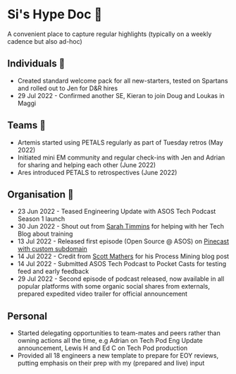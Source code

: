 # Si's Hype Doc 🙌

A convenient place to capture regular highlights (typically on a weekly cadence but also ad-hoc)

## Individuals 👤

- Created standard welcome pack for all new-starters, tested on Spartans and rolled out to Jen for D&R hires
- 29 Jul 2022 - Confirmed another SE, Kieran to join Doug and Loukas in Maggi 

## Teams 👥

- Artemis started using PETALS regularly as part of Tuesday retros (May 2022)
- Initiated mini EM community and regular check-ins with Jen and Adrian for sharing and helping each other (June 2022)
- Ares introduced PETALS to retrospectives (June 2022)

## Organisation 🏢

- 23 Jun 2022 - Teased Engineering Update with ASOS Tech Podcast Season 1 launch
- 30 Jun 2022 - Shout out from [Sarah Timmins](https://www.linkedin.com/posts/sarah-timmins-product-person_why-everyone-should-be-a-trainer-activity-6947913051765399554-nb1M?utm_source=linkedin_share&utm_medium=member_desktop_web) for helping with her Tech Blog about training
- 13 Jul 2022 - Released first episode (Open Source @ ASOS) on [Pinecast with custom subdomain](http://techpodcast.asos.com)
- 14 Jul 2022 - Credit from [Scott Mathers](https://www.linkedin.com/feed/update/urn:li:share:6953284889714565121?utm_source=linkedin_share&utm_medium=member_desktop_share&utm_content=post) for his Process Mining blog post
- 14 Jul 2022 - Submitted ASOS Tech Podcast to Pocket Casts for testing feed and early feedback
- 29 Jul 2022 - Second episode of podcast released, now available in all popular platforms with some organic social shares from externals, prepared expedited video trailer for official announcement

## Personal 

- Started delegating opportunities to team-mates and peers rather than owning actions all the time, e.g Adrian on Tech Pod Eng Update announcement, Lewis H and Ed C on Tech Pod production
- Provided all 18 engineers a new template to prepare for EOY reviews, putting emphasis on their prep with my (prepared and live) input 
